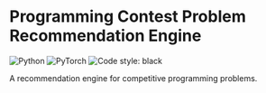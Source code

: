 # Programming Contest Problem Recommendation Engine

![Python](https://img.shields.io/badge/python-3670A0?style=for-the-badge&logo=python&logoColor=ffdd54)
![PyTorch](https://img.shields.io/badge/PyTorch-%23EE4C2C.svg?style=for-the-badge&logo=PyTorch&logoColor=white)
![Code style: black](https://img.shields.io/badge/code%20style-black-000000.svg)

A recommendation engine for competitive programming problems.
